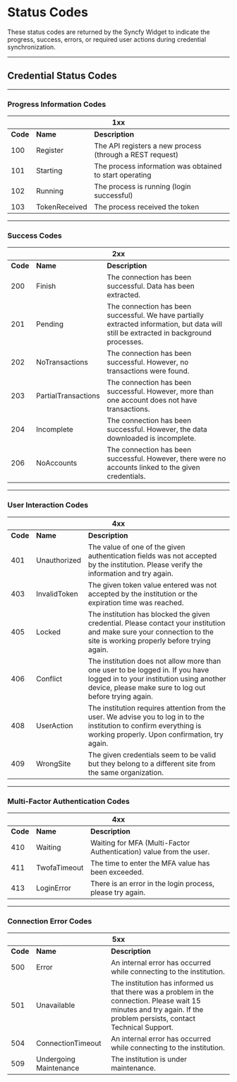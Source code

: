 # Status Codes

These status codes are returned by the Syncfy Widget to indicate the progress, success, errors, or required user actions during credential synchronization.

---

## Credential Status Codes

---

### Progress Information Codes

<table>
    <thead>
        <tr>
            <th colspan="3">1xx</th>
        </tr>
    </thead>
    <tbody>
        <tr>
            <td><b>Code</b></td>
            <td><b>Name</b></td>
            <td><b>Description</b></td>
        </tr>
        <tr>
            <td>100</td>
            <td>Register</td>
            <td>The API registers a new process (through a REST request)</td>
        </tr>
        <tr>
            <td>101</td>
            <td>Starting</td>
            <td>The process information was obtained to start operating</td>
        </tr>
        <tr>
            <td>102</td>
            <td>Running</td>
            <td>The process is running (login successful)</td>
        </tr>
        <tr>
            <td>103</td>
            <td>TokenReceived</td>
            <td>The process received the token</td>
        </tr>
    </tbody>
</table>

---

### Success Codes

<table>
    <thead>
        <tr>
            <th colspan="3">2xx</th>
        </tr>
    </thead>
    <tbody>
        <tr>
            <td><b>Code</b></td>
            <td><b>Name</b></td>
            <td><b>Description</b></td>
        </tr>
        <tr>
            <td>200</td>
            <td>Finish</td>
            <td>The connection has been successful. Data has been extracted.</td>
        </tr>
        <tr>
            <td>201</td>
            <td>Pending</td>
            <td>The connection has been successful. We have partially extracted information, but data will still be extracted in background processes.</td>
        </tr>
        <tr>
            <td>202</td>
            <td>NoTransactions</td>
            <td>The connection has been successful. However, no transactions were found.</td>
        </tr>
        <tr>
            <td>203</td>
            <td>PartialTransactions</td>
            <td>The connection has been successful. However, more than one account does not have transactions.</td>
        </tr>
        <tr>
            <td>204</td>
            <td>Incomplete</td>
            <td>The connection has been successful. However, the data downloaded is incomplete.</td>
        </tr>
        <tr>
            <td>206</td>
            <td>NoAccounts</td>
            <td>The connection has been successful. However, there were no accounts linked to the given credentials.</td>
        </tr>
    </tbody>
</table>

---

### User Interaction Codes

<table>
    <thead>
        <tr>
            <th colspan="3">4xx</th>
        </tr>
    </thead>
    <tbody>
        <tr>
            <td><b>Code</b></td>
            <td><b>Name</b></td>
            <td><b>Description</b></td>
        </tr>
        <tr>
            <td>401</td>
            <td>Unauthorized</td>
            <td>The value of one of the given authentication fields was not accepted by the institution. Please verify the information and try again.</td>
        </tr>
        <tr>
            <td>403</td>
            <td>InvalidToken</td>
            <td>The given token value entered was not accepted by the institution or the expiration time was reached.</td>
        </tr>
        <tr>
            <td>405</td>
            <td>Locked</td>
            <td>The institution has blocked the given credential. Please contact your institution and make sure your connection to the site is working properly before trying again.</td>
        </tr>
        <tr>
            <td>406</td>
            <td>Conflict</td>
            <td>The institution does not allow more than one user to be logged in. If you have logged in to your institution using another device, please make sure to log out before trying again.</td>
        </tr>
        <tr>
            <td>408</td>
            <td>UserAction</td>
            <td>The institution requires attention from the user. We advise you to log in to the institution to confirm everything is working properly. Upon confirmation, try again.</td>
        </tr>
        <tr>
            <td>409</td>
            <td>WrongSite</td>
            <td>The given credentials seem to be valid but they belong to a different site from the same organization.</td>
        </tr>
    </tbody>
</table>

---

### Multi-Factor Authentication Codes

<table>
    <thead>
        <tr>
            <th colspan="3">4xx</th>
        </tr>
    </thead>
    <tbody>
        <tr>
            <td><b>Code</b></td>
            <td><b>Name</b></td>
            <td><b>Description</b></td>
        </tr>
        <tr>
            <td>410</td>
            <td>Waiting</td>
            <td>Waiting for MFA (Multi-Factor Authentication) value from the user.</td>
        </tr>
        <tr>
            <td>411</td>
            <td>TwofaTimeout</td>
            <td>The time to enter the MFA value has been exceeded.</td>
        </tr>
        <tr>
            <td>413</td>
            <td>LoginError</td>
            <td>There is an error in the login process, please try again.</td>
        </tr>
    </tbody>
</table>

---

### Connection Error Codes

<table>
    <thead>
        <tr>
            <th colspan="3">5xx</th>
        </tr>
    </thead>
    <tbody>
        <tr>
            <td><b>Code</b></td>
            <td><b>Name</b></td>
            <td><b>Description</b></td>
        </tr>
        <tr>
            <td>500</td>
            <td>Error</td>
            <td>An internal error has occurred while connecting to the institution.</td>
        </tr>
        <tr>
            <td>501</td>
            <td>Unavailable</td>
            <td>The institution has informed us that there was a problem in the connection. Please wait 15 minutes and try again. If the problem persists, contact Technical Support.</td>
        </tr>
        <tr>
            <td>504</td>
            <td>ConnectionTimeout</td>
            <td>An internal error has occurred while connecting to the institution.</td>
        </tr>
        <tr>
            <td>509</td>
            <td>Undergoing Maintenance</td>
            <td>The institution is under maintenance.</td>
        </tr>
    </tbody>
</table>
